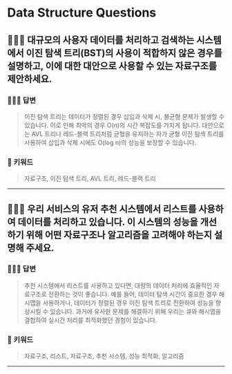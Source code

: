 # Data Structure Questions

## 🤷🏻‍♂️ 대규모의 사용자 데이터를 처리하고 검색하는 시스템에서 이진 탐색 트리(BST)의 사용이 적합하지 않은 경우를 설명하고, 이에 대한 대안으로 사용할 수 있는 자료구조를 제안하세요.

### 🙆🏻‍♂️ 답변
> 이진 탐색 트리는 데이터가 정렬된 경우 삽입과 삭제 시, 불균형 문제가 발생할 수 있습니다. 이로 인해 최악의 경우 O(n)의 시간 복잡도를 가지게 됩니다. 대안으로는 AVL 트리나 레드-블랙 트리처럼 균형을 유지하는 자가 균형 이진 탐색 트리를 사용하여 삽입과 삭제 시에도 O(log n)의 성능을 보장할 수 있습니다.

### 🔑 키워드
> 자료구조, 이진 탐색 트리, AVL 트리, 레드-블랙 트리

<hr>

## 🤷🏻‍♂️ 우리 서비스의 유저 추천 시스템에서 리스트를 사용하여 데이터를 처리하고 있습니다. 이 시스템의 성능을 개선하기 위해 어떤 자료구조나 알고리즘을 고려해야 하는지 설명해 주세요.

### 🙆🏻‍♂️ 답변
> 추천 시스템에서 리스트를 사용하고 있다면, 대량의 데이터 처리에 효율적인 자료구조로 전환하는 것이 좋습니다. 예를 들어, 데이터 탐색 시간이 중요한 경우 해시맵을 사용하거나, 데이터가 정렬된 경우 이진 탐색 트리로 전환하여 성능을 향상시킬 수 있습니다. 과거에 유사한 문제를 해결하기 위해 우리는 큐와 해시맵을 결합하여 실시간 처리를 최적화했던 경험이 있습니다.

### 🔑 키워드
> 자료구조, 리스트, 자료구조, 추천 시스템, 성능 최적화, 알고리즘

<hr>